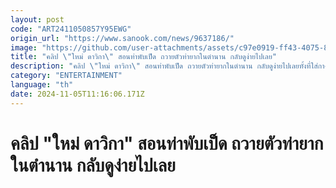 ```yaml
---
layout: post
code: "ART2411050857Y95EWG"
origin_url: "https://www.sanook.com/news/9637186/"
image: "https://github.com/user-attachments/assets/c97e0919-ff43-4075-8941-5d22cd40bda3"
title: "คลิป \"ใหม่ ดาวิกา\" สอนท่าพับเป็ด ถวายตัวท่ายากในตำนาน กลับดูง่ายไปเลย"
description: "คลิป \"ใหม่ ดาวิกา\" สอนท่าพับเป็ด ถวายตัวท่ายากในตำนาน กลับดูง่ายไปเลยทั้งที่ใส่กางเกงยีนส์"
category: "ENTERTAINMENT"
language: "th"
date: 2024-11-05T11:16:06.171Z
---
```


# คลิป "ใหม่ ดาวิกา" สอนท่าพับเป็ด ถวายตัวท่ายากในตำนาน กลับดูง่ายไปเลย